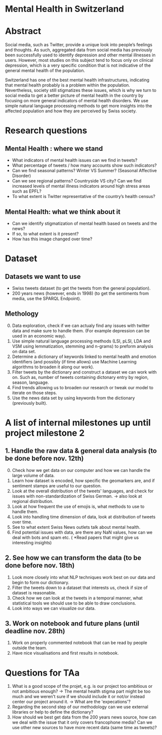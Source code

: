 # Mental Health in Switzerland

# Abstract
Social media, such as Twitter, provide a unique look into people’s feelings and thoughts. As such, aggregated data from social media has previously been successfully used to identify depression and other mental illnesses in users. However, most studies on this subject tend to focus only on clinical depression, which is a very specific condition that is not indicative of the general mental health of the population.

Switzerland has one of the best mental health infrastructures, indicating that mental health probably is a problem within the population. Nevertheless, society still stigmatizes these issues, which is why we turn to social media to get a better picture of mental health in the country by focusing on more general indicators of mental health disorders.
We use simple natural language processing methods to get more insights into the affected population and how they are perceived by Swiss society.


# Research questions

## Mental Health : where we stand
- What indicators of mental health issues can we find in tweets?
- What percentage of tweets / how many accounts show such indicators?
- Can we find seasonal patterns? Winter VS Summer? (Seasonal Affective Disorder)
- Can we see regional patterns? Countryside VS city? Can we find increased levels of mental illness indicators around high stress areas such as EPFL?
- To what extent is Twitter representative of the country’s health census?

## Mental Health: what we think about it

- Can we identify stigmatization of mental health based on tweets and the news?
- If so, to what extent is it present?
- How has this image changed over time?

# Dataset

## Datasets we want to use
- Swiss tweets dataset (to get the tweets from the general population).
- 200 years news (however, ends in 1998) (to get the sentiments from media, use the SPARQL Endpoint).

## Methology
0. Data exploration, check if we can actualy find any issues with twitter data and make sure to handle them. (For example depression can be used in an economic way).
1. Use simple natural language processing methods (LSI, pLSI, LDA and VSM using lemmatization, stemming and n-grams) to preform analysis on data set.
2. Determine a dictionary of keywords linked to mental health and emotion identifiers (and possibly (if time allows) use Machine Learning algorithms to broaden it along our work).
3. Filter tweets by the dictionary and construct a dataset we can work with on. Such as, number of tweets containing dictonary entry by region, season, language.
4. Find trends allowing us to broaden our research or tweak our model to iterate on those steps.
5. Use the news data set by using keywords from the dictionary (previously built).


# A list of internal milestones up until project milestone 2

## 1. Handle the raw data & general data analysis (to be done before nov. 12th)
0. Check how we get data on our computer and how we can handle the large volume of data.
1. Learn how dataset is encoded, how specific the geomarkers are, and if sentiment stamps are useful to our question.
2. Look at the overall distribution of the tweets' languages, and check for issues with non-standardization of Swiss German.
    -> also look at regional distribution.
3. Look at how frequent the use of emojis is, what methods to use to handle them.
4. Look into handling time dimension of data, look at distribution of tweets over time.
5. See to what extent Swiss News outlets talk about mental health.
6. Find potential issues with data, are there any NaN values, how can we deal with bots and spam etc.
( *Read papers that might give us interesting insights)

## 2. See how we can transform the data (to be done before nov. 18th)
1. Look more closely into what NLP techniques work best on our data and begin to form our dictionary.
2. Filter the tweets down to a dataset that interests us, check if size of dataset is reasonable.
3. Check how we can look at the tweets in a temporal manner, what statistical tools we should use to be able to draw conclusions.
4. Look into ways we can visualize our data.

## 3. Work on notebook and future plans (until deadline nov. 28th)

1. Work on properly commented notebook that can be read by people outside the team.
2. Have nice visualisations and first results in notebook.


# Questions for TAa
1. What is a good scope of the projet, e.g. is our project too ambitious or not ambitious enough?
-> The mental health stigma part might be too much and we weren't sure if we should include it or not/or instead center our project around it.
-> What are the 'expecations'?
2. Regarding the second step of our methodology can we use external libraries or help to define the dictionary?
3. How should we best get data from the 200 years news source, how can we deal with the issue that it only covers francophone media? Can we use other new sources to have more recent data (same time as tweets)?


